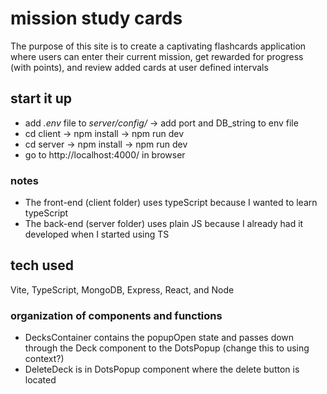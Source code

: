 # mission study cards
The purpose of this site is to create a captivating flashcards application where users can enter their current mission, get rewarded for progress (with points), and review added cards at user defined intervals
<!-- ## live site: <a href="" target="_blank"></a> -->
## start it up
* add *.env* file to *server/config/* -> add port and DB_string to env file
* cd client -> npm install -> npm run dev
* cd server -> npm install -> npm run dev
* go to http://localhost:4000/ in browser

### notes
* The front-end (client folder) uses typeScript because I wanted to learn typeScript
* The back-end (server folder) uses plain JS because I already had it developed when I started using TS


## tech used
Vite, TypeScript, MongoDB, Express, React, and Node

### organization of components and functions
- DecksContainer contains the popupOpen state and passes down through the Deck component to the DotsPopup
(change this to using context?)
- DeleteDeck is in DotsPopup component where the delete button is located
